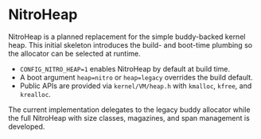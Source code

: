 # NitroHeap

NitroHeap is a planned replacement for the simple buddy-backed kernel heap.  This
initial skeleton introduces the build- and boot-time plumbing so the allocator
can be selected at runtime.

* `CONFIG_NITRO_HEAP=1` enables NitroHeap by default at build time.
* A boot argument `heap=nitro` or `heap=legacy` overrides the build default.
* Public APIs are provided via `kernel/VM/heap.h` with `kmalloc`, `kfree`, and
  `krealloc`.

The current implementation delegates to the legacy buddy allocator while the
full NitroHeap with size classes, magazines, and span management is developed.
